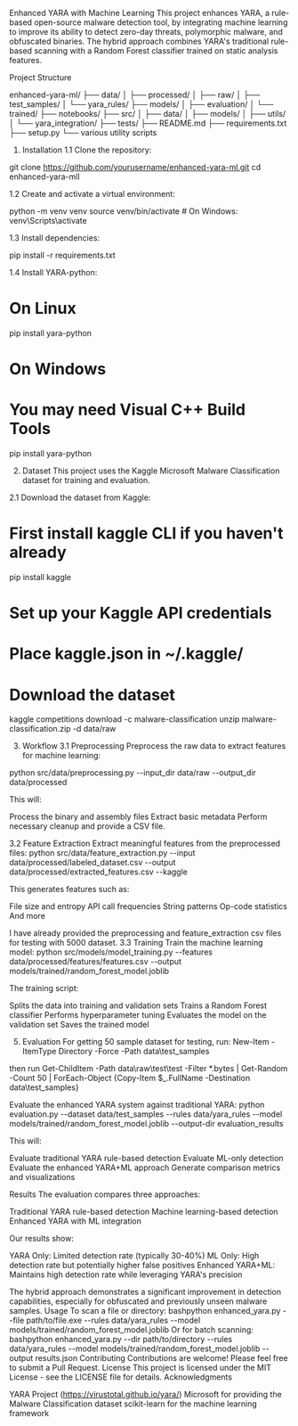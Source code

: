Enhanced YARA with Machine Learning
This project enhances YARA, a rule-based open-source malware detection tool, by integrating machine learning to improve its ability to detect zero-day threats, polymorphic malware, and obfuscated binaries. The hybrid approach combines YARA's traditional rule-based scanning with a Random Forest classifier trained on static analysis features.

Project Structure

enhanced-yara-ml/
├── data/
│   ├── processed/
│   ├── raw/
│   ├── test_samples/
│   └── yara_rules/
├── models/
│   ├── evaluation/
│   └── trained/
├── notebooks/
├── src/
│   ├── data/
│   ├── models/
│   ├── utils/
│   └── yara_integration/
├── tests/
├── README.md
├── requirements.txt
├── setup.py
└── various utility scripts


1. Installation
1.1 Clone the repository:

git clone https://github.com/yourusername/enhanced-yara-ml.git
cd enhanced-yara-mll

1.2 Create and activate a virtual environment:

python -m venv venv
source venv/bin/activate  # On Windows: venv\Scripts\activate

1.3 Install dependencies:

pip install -r requirements.txt

1.4 Install YARA-python:

# On Linux
pip install yara-python

# On Windows
# You may need Visual C++ Build Tools
pip install yara-python


2. Dataset
This project uses the Kaggle Microsoft Malware Classification dataset for training and evaluation.

2.1 Download the dataset from Kaggle:

# First install kaggle CLI if you haven't already
pip install kaggle

# Set up your Kaggle API credentials
# Place kaggle.json in ~/.kaggle/

# Download the dataset
kaggle competitions download -c malware-classification
unzip malware-classification.zip -d data/raw


3. Workflow
3.1 Preprocessing
Preprocess the raw data to extract features for machine learning:

python src/data/preprocessing.py --input_dir data/raw --output_dir data/processed

This will:

Process the binary and assembly files
Extract basic metadata
Perform necessary cleanup and provide a CSV file.

3.2  Feature Extraction
Extract meaningful features from the preprocessed files:
python src/data/feature_extraction.py --input data/processed/labeled_dataset.csv --output data/processed/extracted_features.csv --kaggle 

This generates features such as:

File size and entropy
API call frequencies
String patterns
Op-code statistics
And more


I have already provided the preprocessing and feature_extraction csv files for testing with 5000 dataset.
3.3 Training
Train the machine learning model:
python src/models/model_training.py --features data/processed/features/features.csv --output models/trained/random_forest_model.joblib

The training script:

Splits the data into training and validation sets
Trains a Random Forest classifier
Performs hyperparameter tuning
Evaluates the model on the validation set
Saves the trained model

5. Evaluation
For getting 50 sample dataset for testing, run:
New-Item -ItemType Directory -Force -Path data\test_samples

then run
Get-ChildItem -Path data\raw\test\test -Filter *.bytes | Get-Random -Count 50 | ForEach-Object {Copy-Item $_.FullName -Destination data\test_samples}

Evaluate the enhanced YARA system against traditional YARA:
python evaluation.py --dataset data/test_samples --rules data/yara_rules --model models/trained/random_forest_model.joblib --output-dir evaluation_results

This will:

Evaluate traditional YARA rule-based detection
Evaluate ML-only detection
Evaluate the enhanced YARA+ML approach
Generate comparison metrics and visualizations

Results
The evaluation compares three approaches:

Traditional YARA rule-based detection
Machine learning-based detection
Enhanced YARA with ML integration

Our results show:

YARA Only: Limited detection rate (typically 30-40%)
ML Only: High detection rate but potentially higher false positives
Enhanced YARA+ML: Maintains high detection rate while leveraging YARA's precision

The hybrid approach demonstrates a significant improvement in detection capabilities, especially for obfuscated and previously unseen malware samples.
Usage
To scan a file or directory:
bashpython enhanced_yara.py --file path/to/file.exe --rules data/yara_rules --model models/trained/random_forest_model.joblib
Or for batch scanning:
bashpython enhanced_yara.py --dir path/to/directory --rules data/yara_rules --model models/trained/random_forest_model.joblib --output results.json
Contributing
Contributions are welcome! Please feel free to submit a Pull Request.
License
This project is licensed under the MIT License - see the LICENSE file for details.
Acknowledgments

YARA Project (https://virustotal.github.io/yara/)
Microsoft for providing the Malware Classification dataset
scikit-learn for the machine learning framework